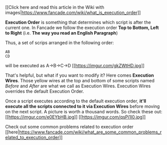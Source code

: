 [[Click here and read this article in the Wiki with images|https://www.fancade.com/wiki/what_is_execution_order]]

**Execution Order** is something that determines which script is after the current one. In Fancade we follow the execution order **Top to Bottom, Left to Right** (i.e. __The way you read an English Paragraph__)

Thus, a set of scrips arranged in the following order:
```
AB
CD
```
will be executed as A→B→C→D
[[https://imgur.com/gkZWtHD.jpg]]

That's helpful, but what if you want to modify it? Here comes **Execution Wires**. Those yellow wires at the top and bottom of some scripts named *Before* and *After* are what we call as Execution Wires. Execution Wires overrides the default Execution Order.

Once a script executes according to the default execution order, __it'll execute all the scripts connected to it via Execution Wires__ before moving on the next script. A picture is worth a thousand words. So check these out:
[[https://imgur.com/e0EYbHB.jpg]]
[[https://imgur.com/qsPi1I0.jpg]]

Check out some common problems related to execution order [[here|https://www.fancade.com/wiki/what_are_some_common_problems_related_to_execution_order]]